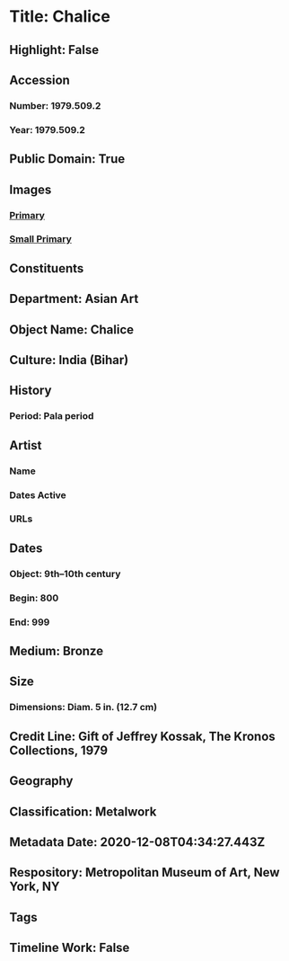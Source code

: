 # Title: Chalice
## Highlight: False
## Accession
### Number: 1979.509.2
### Year: 1979.509.2
## Public Domain: True
## Images
### [Primary](https://images.metmuseum.org/CRDImages/as/original/1979_509_2_O.jpg)
### [Small Primary](https://images.metmuseum.org/CRDImages/as/web-large/1979_509_2_O.jpg)
## Constituents
## Department: Asian Art
## Object Name: Chalice
## Culture: India (Bihar)
## History
### Period: Pala period
## Artist
### Name
### Dates Active
### URLs
## Dates
### Object: 9th–10th century
### Begin: 800
### End: 999
## Medium: Bronze
## Size
### Dimensions: Diam.  5 in. (12.7 cm)
## Credit Line: Gift of Jeffrey Kossak, The Kronos Collections, 1979
## Geography
## Classification: Metalwork
## Metadata Date: 2020-12-08T04:34:27.443Z
## Respository: Metropolitan Museum of Art, New York, NY
## Tags
## Timeline Work: False